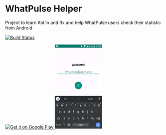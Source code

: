 # WhatPulse Helper
Project to learn Kotlin and Rx and help WhatPulse users check their statistic from Android

[![Build Status](https://travis-ci.org/volodia-chornenkyy/WhatPulseHelper.svg?branch=from_last_release)](https://travis-ci.org/volodia-chornenkyy/WhatPulseHelper)

<a href='https://play.google.com/store/apps/details?id=com.vchornenkyy.com.vchornenkyy.whatpulsehelper&utm_source=global_co&utm_medium=prtnr&utm_content=Mar2515&utm_campaign=PartBadge&pcampaignid=MKT-Other-global-all-co-prtnr-py-PartBadge-Mar2515-1'>
<img width="15%" alt='Get it on Google Play' src='https://play.google.com/intl/en_us/badges/images/generic/en_badge_web_generic.png'/>
</a>

<img width="30%" src="/play_store_resources/giphy.gif"/>
